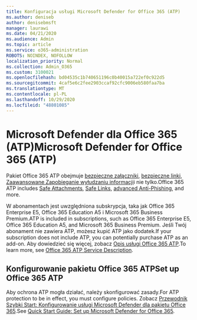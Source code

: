 ```yaml
---
title: Konfiguracja usługi Microsoft Defender for Office 365 (ATP)
ms.author: deniseb
author: denisebmsft
manager: laurawi
ms.date: 04/21/2020
ms.audience: Admin
ms.topic: article
ms.service: o365-administration
ROBOTS: NOINDEX, NOFOLLOW
localization_priority: Normal
ms.collection: Admin_O365
ms.custom: 3100021
ms.openlocfilehash: bd04535c1b740651196c0b40015a722ef0c922d5
ms.sourcegitcommit: 4caf5e6c2fee2903ccaf92cfc9006eb580faa7ba
ms.translationtype: MT
ms.contentlocale: pl-PL
ms.lasthandoff: 10/29/2020
ms.locfileid: "48801085"
---
```

# <a name="microsoft-defender-for-office-365-atp"></a><span data-ttu-id="98159-102">Microsoft Defender dla Office 365 (ATP)</span><span class="sxs-lookup"><span data-stu-id="98159-102">Microsoft Defender for Office 365 (ATP)</span></span>

<span data-ttu-id="98159-103">Pakiet Office 365 ATP obejmuje [bezpieczne załączniki](https://docs.microsoft.com/microsoft-365/security/office-365-security/atp-safe-attachments), [bezpieczne linki](https://docs.microsoft.com/microsoft-365/security/office-365-security/atp-safe-links), [Zaawansowane Zapobieganie wyłudzaniu informacji](https://docs.microsoft.com/microsoft-365/security/office-365-security/atp-anti-phishing)i nie tylko.</span><span class="sxs-lookup"><span data-stu-id="98159-103">Office 365 ATP includes [Safe Attachments](https://docs.microsoft.com/microsoft-365/security/office-365-security/atp-safe-attachments), [Safe Links](https://docs.microsoft.com/microsoft-365/security/office-365-security/atp-safe-links), [advanced Anti-Phishing](https://docs.microsoft.com/microsoft-365/security/office-365-security/atp-anti-phishing), and more.</span></span> 

<span data-ttu-id="98159-104">W abonamentach jest uwzględniona subskrypcja, taka jak Office 365 Enterprise E5, Office 365 Education A5 i Microsoft 365 Business Premium.</span><span class="sxs-lookup"><span data-stu-id="98159-104">ATP is included in subscriptions, such as Office 365 Enterprise E5, Office 365 Education A5, and Microsoft 365 Business Premium.</span></span> <span data-ttu-id="98159-105">Jeśli Twój abonament nie zawiera ATP, możesz kupić ATP jako dodatek.</span><span class="sxs-lookup"><span data-stu-id="98159-105">If your subscription does not include ATP, you can potentially purchase ATP as an add-on.</span></span> <span data-ttu-id="98159-106">Aby dowiedzieć się więcej, zobacz [Opis usługi Office 365 ATP](https://docs.microsoft.com/office365/servicedescriptions/office-365-advanced-threat-protection-service-description).</span><span class="sxs-lookup"><span data-stu-id="98159-106">To learn more, see [Office 365 ATP Service Description](https://docs.microsoft.com/office365/servicedescriptions/office-365-advanced-threat-protection-service-description).</span></span>

## <a name="set-up-office-365-atp"></a><span data-ttu-id="98159-107">Konfigurowanie pakietu Office 365 ATP</span><span class="sxs-lookup"><span data-stu-id="98159-107">Set up Office 365 ATP</span></span>

<span data-ttu-id="98159-108">Aby ochrona ATP mogła działać, należy skonfigurować zasady.</span><span class="sxs-lookup"><span data-stu-id="98159-108">For ATP protection to be in effect, you must configure policies.</span></span> <span data-ttu-id="98159-109">Zobacz [Przewodnik Szybki Start: Konfigurowanie usługi Microsoft Defender dla pakietu Office 365](https://docs.microsoft.com/office365/securitycompliance/checklist-atp-setup).</span><span class="sxs-lookup"><span data-stu-id="98159-109">See [Quick Start Guide: Set up Microsoft Defender for Office 365](https://docs.microsoft.com/office365/securitycompliance/checklist-atp-setup).</span></span>

